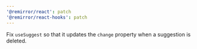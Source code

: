 ```yaml
---
'@remirror/react': patch
'@remirror/react-hooks': patch
---
```


Fix `useSuggest` so that it updates the `change` property when a suggestion is deleted.
